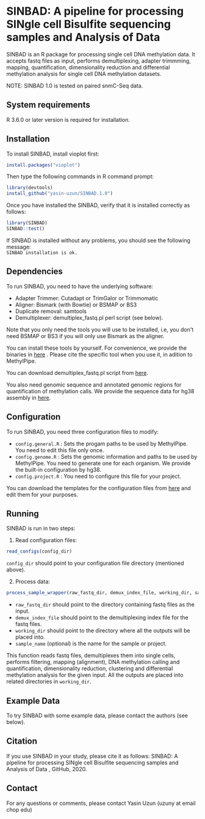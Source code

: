 # SINBAD: A pipeline for processing SINgle cell Bisulfite sequencing samples and Analysis of Data

SINBAD is an R package for processing single cell DNA methylation data. It accepts fastq files as input, performs demultiplexing, adapter trimmming, mapping, quantification, dimensionality reduction and differential methylation analysis for single cell DNA methylation datasets.

NOTE: SINBAD 1.0 is tested on paired snmC-Seq data. 
## System requirements
R 3.6.0 or later version is required for installation.  

## Installation
To install SINBAD, install vioplot first:
```R
install.packages("vioplot")
```

Then type the following commands in R command prompt:
```R
library(devtools)
install_github("yasin-uzun/SINBAD.1.0")
```
Once you have installed the SINBAD, verify that it is installed correctly as follows:

```R
library(SINBAD)
SINBAD::test()
```
If SINBAD is installed without any problems, you should see the following message:<br /> 
`SINBAD installation is ok.`

## Dependencies 

To run SINBAD, you need to have the underlying software:
* Adapter Trimmer: Cutadapt or TrimGalor or Trimmomatic 
* Aligner: Bismark (with Bowtie) or BSMAP or BS3
* Duplicate removal: samtools
* Demultiplexer: demultiplex_fastq.pl perl script (see below).

Note that you only need the tools you will use to be installed, i.e, you don't need BSMAP or BS3 if you will only use Bismark as the aligner.

You can install these tools by yourself. For convenience, we provide the binaries in [here](https://chopri.box.com/s/l8o4v6ko8aeabo3fsdtfan8gxjxzg39h) . Please cite the specific tool when you use it, in adition to MethylPipe.

You can download demultiplex_fastq.pl script from [here](https://chopri.box.com/s/vplpxht3r7u6i0fcnio803wlnezuc5o3).

You also need genomic sequence and annotated genomic regions for quantification of methylation calls. We provide the sequence data for hg38 assembly in [here](https://chopri.box.com/s/rf6fk2gumtbe3au83msxniwnkzkukvr5).

## Configuration

To run SINBAD, you need three configuration files to modify:
* `config.general.R` : Sets the progam paths to be used by MethylPipe. You need to edit this file only once.
* `config.genome.R` : Sets the genomic information and paths to be used by MethylPipe. You need to generate one for each organism. We provide the built-in configuration by hg38.
* `config.project.R` : You need to configure this file for your project.

You can download the templates for the configuration files from [here](https://chopri.box.com/s/rkqnwx4ck7larpthluyxse4hi8quypk0) and edit them for your purposes.

## Running

SINBAD is run in two steps:
1. Read configuration files: 
```R
read_configs(config_dir)
```
`config_dir` should point to your configuration file directory (mentioned above). 

2. Process data:
```R
process_sample_wrapper(raw_fastq_dir, demux_index_file, working_dir, sample_name)
```
* `raw_fastq_dir` should point to the directory containing fastq files as the input. 
* `demux_index_file` should point to the demultiplexing index file for the fastq files. 
* `working_dir` should point to the directory where all the outputs will be placed into. 
* `sample_name` (optional) is the name for the sample or project.

This function reads fastq files, demultiplexes them into single cells, performs filtering, mapping (alignment), DNA methylation calling  and quantification, dimensionality reduction, clustering and differential methylation analysis for the given input. All the outputs are placed into related directories in `working_dir`.

## Example Data
To try SINBAD with some example data, please contact the authors (see below). 

## Citation
If you use SINBAD in your study, please cite it as follows: SINBAD: A pipeline for processing SINgle cell Bisulfite sequencing samples and Analysis of Data
, GitHub, 2020. 

## Contact
For any questions or comments, please contact Yasin Uzun (uzuny at email chop edu)




